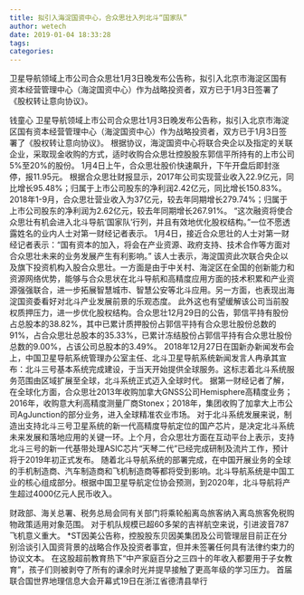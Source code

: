 ```yaml
---
title: 拟引入海淀国资中心，合众思壮入列北斗“国家队”
author: wetech
date: 2019-01-04 18:33:28
tags: 
categories: 
---
```

卫星导航领域上市公司合众思壮1月3日晚发布公告称，拟引入北京市海淀区国有资本经营管理中心（海淀国资中心）作为战略投资者，双方已于1月3日签署了《股权转让意向协议》。
<!-- more -->
钱童心
卫星导航领域上市公司合众思壮1月3日晚发布公告称，拟引入北京市海淀区国有资本经营管理中心（海淀国资中心）作为战略投资者，双方已于1月3日签署了《股权转让意向协议》。
根据协议，海淀国资中心将联合央企以及指定的关联企业，采取现金收购的方式，适时收购合众思壮控股股东郭信平所持有的上市公司5%至20%的股份。
1月4日上午，合众思壮股价快速飙升，下午开盘后即封涨停，报11.95元。
根据合众思壮财报显示，2017年公司实现营业收入22.9亿元，同比增长95.48%；归属于上市公司股东的净利润2.42亿元，同比增长150.83%。2018年1-9月，合众思壮营业收入为37亿元，较去年同期增长279.74%；归属于上市公司股东的净利润为2.62亿元，较去年同期增长267.91%。
“这次融资将使合众思壮有机会进入北斗导航‘国家队’行列，并且有效地优化股权结构。”一位不愿透露姓名的业内人士对第一财经记者表示。
1月4日，接近合众思壮的人士对第一财经记者表示：“国有资本的加入，将会在产业资源、政府支持、技术合作等方面对合众思壮未来的业务发展产生有利影响。”
该人士表示，海淀国资此次联合央企以及旗下投资机构入股合众思壮。一方面是由于中关村、海淀区在全国的创新能力和资源网络优势，能够与合众思状在北斗导航和高精度应用方面的技术积累和产业资源强强联合，进一步拓展智慧城市、智慧公安等北斗应用。另一方面，也表现出海淀国资委看好对北斗产业发展前景的乐观态度。
此外这也有望缓解该公司当前股权质押压力，进一步优化股权结构。合众思壮12月29日的公告，郭信平持有股份占总股本的38.82%，其中已累计质押股份占郭信平持有合众思壮股份总数的91%，占合众思壮总股本的35.33%，已累计冻结股份占郭信平持有合众思壮股份总数的9.00%，占该公司总股本的3.49%。
2018年12月27日在国新办新闻发布会上，中国卫星导航系统管理办公室主任、北斗卫星导航系统新闻发言人冉承其宣布：北斗三号基本系统完成建设，于当天开始提供全球服务。这标志着北斗系统服务范围由区域扩展至全球，北斗系统正式迈入全球时代。
据第一财经记者了解，在全球化方面，合众思壮2013年收购加拿大GNSS公司Hemisphere高精度业务；2016年，收购意大利高精度测量厂商Stonex；2018年，集团收购了加拿大上市公司AgJunction的部分业务，进入全球精准农业市场。
对于北斗系统发展来说，制造出支持北斗三号卫星系统的新一代高精度导航定位的国产芯片，是决定北斗系统未来发展和落地应用的关键一环。上个月，合众思壮方面在互动平台上表示，支持北斗三号的新一代基带处理ASIC芯片“天琴二代”已经完成研制及流片工作，预计将于2019年初正式发布。
随着北斗导航系统的部署完成，在中国开展业务的全球的手机制造商、汽车制造商和飞机制造商等都将受到影响。北斗导航系统是中国工业的核心组成部分。根据中国卫星导航定位协会预测，到2020年，北斗导航将产生超过4000亿元人民币收入。
 
 
财政部、海关总署、税务总局会同有关部门将乘轮船离岛旅客纳入离岛旅客免税购物政策适用对象范围。
对于机队规模已超60多架的吉祥航空来说，引进波音787飞机意义重大。
*ST因美公告称，控股股东贝因美集团及公司管理层目前正在分别洽谈引入国资背景的战略合作及投资者事宜，但并未签署任何具有法律约束力的协议文本。
在这股超前教育热下“中产家庭百分之三四十的年收入都要用于子女教育”，孩子们则被剥夺了所有的课余时光并提早接触了更高年级的学习压力。
首届联合国世界地理信息大会开幕式19日在浙江省德清县举行
